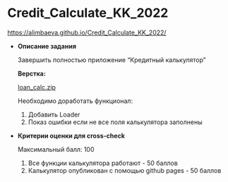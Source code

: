 # Credit_Calculate_KK_2022


 https://alimbaeva.github.io/Credit_Calculate_KK_2022/
 
 
 
 
 - **Описание задания**
    
    Завершить полностью приложение “Кредитный калькулятор”
    
    **Верстка:** 
    
    [loan_calc.zip](https://s3-us-west-2.amazonaws.com/secure.notion-static.com/6463678f-3bdf-48c1-bcf4-3f07a1cd786e/loan_calc.zip)
    
    Необходимо доработать функционал:
    
    1. Добавить Loader
    2. Показ ошибки если не все поля калькулятора заполнены
- **Критерии оценки для cross-check**
    
    Максимальный балл: 100
    
    1. Все функции калькулятора работают - 50 баллов
    2. Калькулятор опубликован с помощью github pages - 50 баллов
